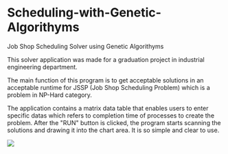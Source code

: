 # Scheduling-with-Genetic-Algorithyms
Job Shop Scheduling Solver using Genetic Algorithyms

This solver application was made for a graduation project in industrial engineering department.

The main function of this program is to get acceptable solutions in an acceptable runtime for JSSP (Job Shop Scheduling Problem) which is a problem in NP-Hard category.

The application contains a matrix data table that enables users to enter specific datas which refers to completion time of processes to create the problem. After the "RUN" button is clicked, the program starts scanning the solutions and drawing it into the chart area. It is so simple and clear to use.

<img src="http://i.imgur.com/G1xuPUl.png"></img>

